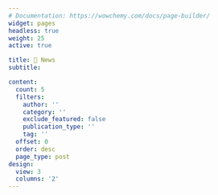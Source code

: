```yaml
---
# Documentation: https://wowchemy.com/docs/page-builder/
widget: pages
headless: true
weight: 25
active: true

title: 📰 News
subtitle:

content:
  count: 5
  filters:
    author: ''
    category: ''
    exclude_featured: false
    publication_type: ''
    tag: ''
  offset: 0
  order: desc
  page_type: post
design:
  view: 3
  columns: '2'
---
```

